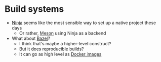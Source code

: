 # Build systems

- [Ninja](https://ninja-build.org/manual.html) seems like the most sensible way to set up a native project these days
  - Or rather, [Meson](https://mesonbuild.com/) using Ninja as a backend
- What about [Bazel](https://bazel.build/)?
  - I think that's maybe a higher-level construct?
  - But it does reproducible builds?
  - It can go as high level as [Docker images](https://github.com/bazelbuild/rules_docker)

